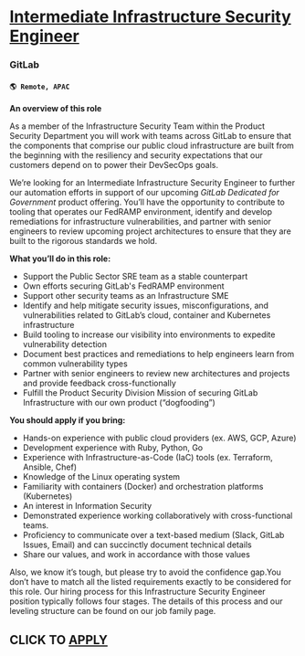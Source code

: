 # [Intermediate Infrastructure Security Engineer](https://www.remotewlb.com/apply/intermediate-infrastructure-security-engineer)  
### GitLab  
#### `🌎 Remote, APAC`  

**An overview of this role**

As a member of the Infrastructure Security Team within the Product Security Department you will work with teams across GitLab to ensure that the components that comprise our public cloud infrastructure are built from the beginning with the resiliency and security expectations that our customers depend on to power their DevSecOps goals.

We’re looking for an Intermediate Infrastructure Security Engineer to further our automation efforts in support of our upcoming _GitLab Dedicated for Government_ product offering. You’ll have the opportunity to contribute to tooling that operates our FedRAMP environment, identify and develop remediations for infrastructure vulnerabilities, and partner with senior engineers to review upcoming project architectures to ensure that they are built to the rigorous standards we hold.

**What you’ll do in this role:**

  * Support the Public Sector SRE team as a stable counterpart 
  * Own efforts securing GitLab's FedRAMP environment
  * Support other security teams as an Infrastructure SME
  * Identify and help mitigate security issues, misconfigurations, and vulnerabilities related to GitLab’s cloud, container and Kubernetes infrastructure
  * Build tooling to increase our visibility into environments to expedite vulnerability detection
  * Document best practices and remediations to help engineers learn from common vulnerability types
  * Partner with senior engineers to review new architectures and projects and provide feedback cross-functionally 
  * Fulfill the Product Security Division Mission of securing GitLab Infrastructure with our own product (“dogfooding”) 

**You should apply if you bring:**

  * Hands-on experience with public cloud providers (ex. AWS, GCP, Azure)
  * Development experience with Ruby, Python, Go
  * Experience with Infrastructure-as-Code (IaC) tools (ex. Terraform, Ansible, Chef)
  * Knowledge of the Linux operating system
  * Familiarity with containers (Docker) and orchestration platforms (Kubernetes)
  * An interest in Information Security
  * Demonstrated experience working collaboratively with cross-functional teams.
  * Proficiency to communicate over a text-based medium (Slack, GitLab Issues, Email) and can succinctly document technical details
  * Share our values, and work in accordance with those values

Also, we know it’s tough, but please try to avoid the ​​confidence gap​.​​ You don’t have to match all the listed requirements exactly to be considered for this role. Our hiring process for this Infrastructure Security Engineer position typically follows four stages. The details of this process and our leveling structure can be found on our job family page.

  
## CLICK TO [APPLY](https://www.remotewlb.com/apply/intermediate-infrastructure-security-engineer)

